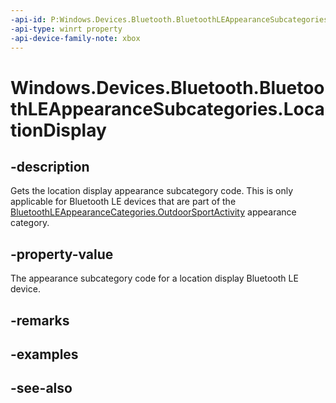 ```yaml
---
-api-id: P:Windows.Devices.Bluetooth.BluetoothLEAppearanceSubcategories.LocationDisplay
-api-type: winrt property
-api-device-family-note: xbox
---
```


<!-- Property syntax
public ushort LocationDisplay { get; }
-->

# Windows.Devices.Bluetooth.BluetoothLEAppearanceSubcategories.LocationDisplay

## -description
Gets the location display appearance subcategory code. This is only applicable for Bluetooth LE devices that are part of the [BluetoothLEAppearanceCategories.OutdoorSportActivity](bluetoothleappearancecategories_outdoorsportactivity.md) appearance category.

## -property-value
The appearance subcategory code for a location display Bluetooth LE device.

## -remarks

## -examples

## -see-also
